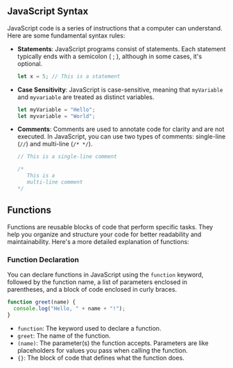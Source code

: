 ## JavaScript Syntax

JavaScript code is a series of instructions that a computer can understand. Here are some fundamental syntax rules:

- **Statements**: JavaScript programs consist of statements. Each statement typically ends with a semicolon ( ; ), although in some cases, it's optional.

   ```javascript
   let x = 5; // This is a statement
   ```

- **Case Sensitivity**: JavaScript is case-sensitive, meaning that `myVariable` and `myvariable` are treated as distinct variables.

   ```javascript
   let myVariable = "Hello";
   let myvariable = "World";
   ```

- **Comments**: Comments are used to annotate code for clarity and are not executed. In JavaScript, you can use two types of comments: single-line (`//`) and multi-line (`/* */`).

   ```javascript
   // This is a single-line comment

   /*
      This is a
      multi-line comment
   */
   ```

## Functions

Functions are reusable blocks of code that perform specific tasks. They help you organize and structure your code for better readability and maintainability. Here's a more detailed explanation of functions:

### Function Declaration

You can declare functions in JavaScript using the `function` keyword, followed by the function name, a list of parameters enclosed in parentheses, and a block of code enclosed in curly braces.

```javascript
function greet(name) {
  console.log("Hello, " + name + "!");
}
```

- `function`: The keyword used to declare a function.
- `greet`: The name of the function.
- `(name)`: The parameter(s) the function accepts. Parameters are like placeholders for values you pass when calling the function.
- `{}`: The block of code that defines what the function does.
